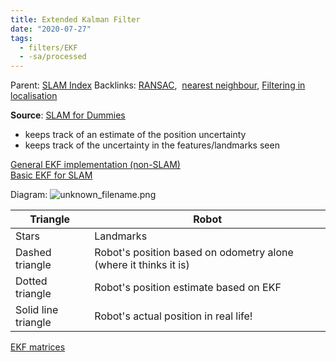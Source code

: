 ```yaml
---
title: Extended Kalman Filter
date: "2020-07-27"
tags:
  - filters/EKF
  - -sa/processed
---
```


Parent: [SLAM Index](SLAM/slam_index.md)
Backlinks: [RANSAC](SLAM/ransac.md),  [nearest neighbour](SLAM/nearest-neighbour.md), [Filtering in localisation](SLAM/filter-localisation-methods.md)

**Source**: [SLAM for Dummies](bibliography/riisgaard-slam-for-dummies.md)

*   keeps track of an estimate of the position uncertainty
*   keeps track of the uncertainty in the features/landmarks seen

[General EKF implementation (non-SLAM)](studienarbeit/general-ekf-implementation-non-slam.md)  
[Basic EKF for SLAM](SLAM/basic-ekf-for-slam.md)

Diagram:
![unknown_filename.png](studienarbeit/_resources/Extended_Kalman_Filter.resources/unknown_filename.png)

| Triangle | Robot |
| --- | --- |
| Stars | Landmarks |
| Dashed triangle | Robot's position based on odometry alone (where it thinks it is) |
| Dotted triangle | Robot's position estimate based on EKF |
| Solid line triangle | Robot's actual position in real life! |

[EKF matrices](studienarbeit/ekf-matrices-vectors.md)

